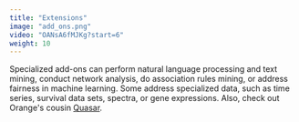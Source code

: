 ```yaml
---
title: "Extensions"
image: "add_ons.png"
video: "OANsA6fMJKg?start=6"
weight: 10
---
```


Specialized add-ons can perform natural language processing and text mining, conduct network analysis, do association rules mining, or address fairness in machine learning. Some address specialized data, such as time series, survival data sets, spectra, or gene expressions. Also, check out Orange's cousin [Quasar](https://quasar.codes/).
